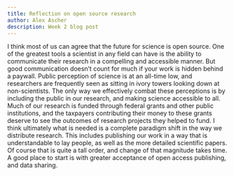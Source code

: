 ```yaml
---
title: Reflection on open source research
author: Alex Ascher
description: Week 2 blog post
---
```

I think most of us can agree that the future for science is open source. One of the greatest tools a scientist in any field can have is the ability to communicate their research in a compelling and accessible manner. But good communication doesn’t count for much if your work is hidden behind a paywall. Public perception of science is at an all-time low, and researchers are frequently seen as sitting in ivory towers looking down at non-scientists. The only way we effectively combat these perceptions is by including the public in our research, and making science accessible to all. Much of our research is funded through federal grants and other public institutions, and the taxpayers contributing their money to these grants deserve to see the outcomes of research projects they helped to fund. I think ultimately what is needed is a complete paradigm shift in the way we distribute research. This includes publishing our work in a way that is understandable to lay people, as well as the more detailed scientific papers. Of course that is quite a tall order, and change of that magnitude takes time. A good place to start is with greater acceptance of open access publishing, and data sharing.